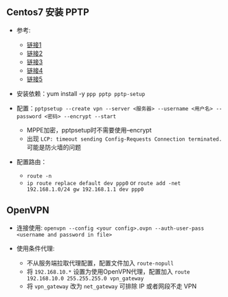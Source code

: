 ## Centos7 安装 PPTP

- 参考: 
  - [链接1](http://www.voidcn.com/article/p-gzwmgmpw-kv.html)
  - [链接2](http://blog.sina.com.cn/s/blog_beebb7590102wqh5.html)
  - [链接3](https://www.alibabacloud.com/help/zh/faq-detail/41345.htm#CentOSVPNclient)
  - [链接4](http://www.linuxdiyf.com/linux/31936.html)
  - [链接5](https://blog.csdn.net/liangxin95/article/details/79733180)

- 安装依赖：yum install -y `ppp pptp pptp-setup`
- 配置：`pptpsetup --create vpn --server <服务器> --username <用户名> --password <密码> --encrypt --start`
  - MPPE加密，pptpsetup时不需要使用–encrypt
  - 出现 `LCP: timeout sending Config-Requests
        Connection terminated.` 可能是防火墙的问题
- 配置路由：
  - `route -n`
  - `ip route replace default dev ppp0` or `route add -net 192.168.1.0/24 gw 192.168.1.1 dev ppp0`


## OpenVPN

- 连接使用: `openvpn --config <your config>.ovpn --auth-user-pass <username and password in file>`

- 使用条件代理:

  - 不从服务端拉取代理配置，配置文件加入 `route-nopull`
  - 将 `192.168.10.*` 设置为使用OpenVPN代理，配置加入 `route 192.168.10.0 255.255.255.0 vpn_gateway`
  - 将 `vpn_gateway` 改为 `net_gateway` 可排除 IP 或者网段不走 VPN